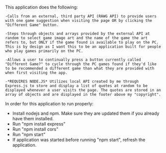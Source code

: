 This application does the following: 

    -Calls from an external, third party API (RAWG API) to provide users with one game suggestion when visiting the page OR by clicking the "Different Game" button. 
    
    -Steps through objects and arrays provided by the external API at random to select game image art and the name of the game the art refers to, but ONLY if the game found is available to play on the PC. This is by design as I want this to be an application built for people who play games primarily on the PC.

    -Allows a user to continually press a button currently called "Different Game?" to cycle through the PC games found if they'd like to be recommended a different game than what they are provided with when first visiting the app.

    -*REQUIRES NODE.JS* Utilizes local API created by me through Express.js to store and display a list of quotes at random to be displayed whenever a user visits the page. The quotes are stored in an array of objects and are displayed in the footer above my "copyright".


In order for this application to run properly:

- Install nodejs and npm. Make sure they are updated them if you already have them installed.
- Run "npm install express"
- Run "npm install cors"
- Run "npm start"
- If application was started before running "npm start", refresh the application.

